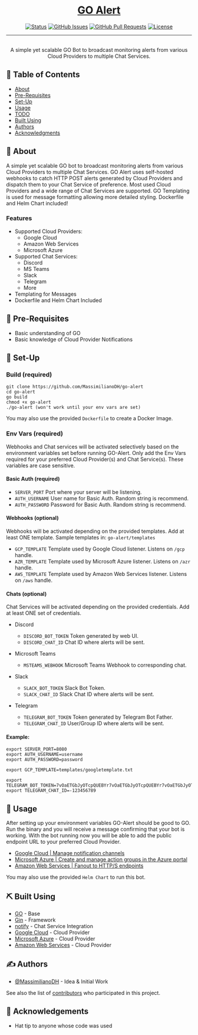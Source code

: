 <p align="center">
  <a href="" rel="noopener">
</p>

<h1 align="center">GO Alert</h1>

<div align="center">

  [![Status](https://img.shields.io/badge/status-active-success.svg)]() 
  [![GitHub Issues](https://img.shields.io/github/issues/MassimilianoDH/go-alert.svg)](https://github.com/MassimilianoDH/go-alert/issues)
  [![GitHub Pull Requests](https://img.shields.io/github/issues-pr/MassimilianoDH/go-alert.svg)](https://github.com/MassimilianoDH/go-alert/issues)
  [![License](https://img.shields.io/badge/license-MIT-blue.svg)](/LICENSE)

</div>

---

<p align="center"> 
    <br> A simple yet scalable GO Bot to broadcast monitoring alerts from various Cloud Providers to multiple Chat Services.
</p>

## 📝 Table of Contents
- [About](#about)
- [Pre-Requisites](#prerequisites)
- [Set-Up](#setup)
- [Usage](#usage)
- [TODO](../master/TODO.md)
- [Built Using](#built_using)
- [Authors](#authors)
- [Acknowledgments](#acknowledgement)

## 🧐 About <a name = "about"></a>
A simple yet scalable GO bot to broadcast monitoring alerts from various Cloud Providers to multiple Chat Services. GO Alert uses self-hosted webhooks to catch HTTP POST alerts generated by Cloud Providers and dispatch them to your Chat Service of preference. Most used Cloud Providers and a wide range of Chat Services are supported. GO Templating is used for message formatting allowing more detailed styling. Dockerfile and Helm Chart included!

### Features <a name = "features"></a>
- Supported Cloud Providers:
  - Google Cloud
  - Amazon Web Services
  - Microsoft Azure
- Supported Chat Services:
  - Discord
  - MS Teams
  - Slack
  - Telegram
  - More
- Templating for Messages
- Dockerfile and Helm Chart Included

## 🏁 Pre-Requisites <a name = "prerequisites"></a>
- Basic understanding of GO
- Basic knowledge of Cloud Provider Notifications

## 🚀 Set-Up <a name = "setup"></a>

### Build (required) <a name = "build"></a>
 
```
git clone https://github.com/MassimilianoDH/go-alert
cd go-alert
go build
chmod +x go-alert
./go-alert (won't work until your env vars are set)
```

You may also use the provided `Dockerfile` to create a Docker Image.

### Env Vars (required) <a name = "envvars"></a>

Webhooks and Chat services will be activated selectively based on the environment variables set before running GO-Alert. Only add the Env Vars required for your preferred Cloud Provider(s) and Chat Service(s). These variables are case sensitive.

#### Basic Auth (required)

- `SERVER_PORT` Port where your server will be listening.
- `AUTH_USERNAME` User name for Basic Auth. Random string is recommend.
- `AUTH_PASSWORD` Password for Basic Auth. Random string is recommend.

#### Webhooks (optional)

Webhooks will be activated depending on the provided templates. Add at least ONE template. Sample templates in: `go-alert/templates`

- `GCP_TEMPLATE` Template used by Google Cloud listener. Listens on `/gcp` handle.
- `AZR_TEMPLATE` Template used by Microsoft Azure listener. Listens on `/azr` handle.
- `AWS_TEMPLATE` Template used by Amazon Web Services listener. Listens on `/aws` handle.

#### Chats (optional)

Chat Services will be activated depending on the provided credentials. Add at least ONE set of credentials.

- Discord
  - `DISCORD_BOT_TOKEN` Token generated by web UI.
  - `DISCORD_CHAT_ID` Chat ID where alerts will be sent.

- Microsoft Teams
  - `MSTEAMS_WEBHOOK` Microsoft Teams Webhook to corresponding chat.

- Slack
  - `SLACK_BOT_TOKEN` Slack Bot Token.
  - `SLACK_CHAT_ID` Slack Chat ID where alerts will be sent.

- Telegram
  - `TELEGRAM_BOT_TOKEN` Token generated by Telegram Bot Father.
  - `TELEGRAM_CHAT_ID` User/Group ID where alerts will be sent.

#### Example:

```
export SERVER_PORT=8080
export AUTH_USERNAME=username
export AUTH_PASSWORD=password

export GCP_TEMPLATE=templates/googletemplate.txt

export TELEGRAM_BOT_TOKEN=7vOaETGbJyOTcpQUEBYr7vOaETGbJyOTcpQUEBYr7vOaETGbJyOTcpQUEBYr
export TELEGRAM_CHAT_ID=-123456789
```

## 🎈 Usage <a name="usage"></a>

After setting up your environment variables GO-Alert should be good to GO. Run the binary and you will receive a message confirming that your bot is working. With the bot running now you will be able to add the public endpoint URL to your preferred Cloud Provider.

- [Google Cloud | Manage notification channels](https://cloud.google.com/monitoring/support/notification-options#webhooks)
- [Microsoft Azure | Create and manage action groups in the Azure portal](https://docs.microsoft.com/en-us/azure/azure-monitor/alerts/action-groups#secure-webhook)
- [Amazon Web Services | Fanout to HTTP/S endpoints](https://docs.aws.amazon.com/sns/latest/dg/sns-http-https-endpoint-as-subscriber.html)

You may also use the provided `Helm Chart` to run this bot.

## ⛏️ Built Using <a name = "built_using"></a>
- [GO](https://GO.dev/) - Base
- [Gin](https://github.com/gin-GOnic/gin) - Framework
- [notify](https://github.com/nikoksr/notify) - Chat Service Integration
- [Google Cloud](https://cloud.google.com/) - Cloud Provider
- [Microsoft Azure](https://azure.microsoft.com/en-us/) - Cloud Provider
- [Amazon Web Services](https://aws.amazon.com/) - Cloud Provider

## ✍️ Authors <a name = "authors"></a>
- [@MassimilianoDH](https://github.com/MassimilianoDH) - Idea & Initial Work

See also the list of [contributors](https://github.com/MassimilianoDH/GO-alert/contributors) who participated in this project.

## 🎉 Acknowledgements <a name = "acknowledgement"></a>
- Hat tip to anyone whose code was used
